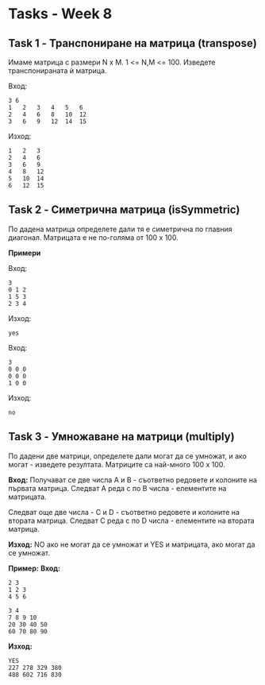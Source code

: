 # Tasks - Week 8

## Task 1 - Транспониране на матрица (transpose)

Имаме матрица с размери N х M. 1 <= N,M <= 100. Изведете транспонираната ѝ матрица.

Вход:
	
	3 6
	1 	2	3	4	5	6
	2 	4 	6	8 	10	12
	3	6 	9 	12 	14	15

Изход:

	1	2	3
	2	4	6
	3	6	9
	4	8	12
	5	10	14
	6	12	15

## Task 2 - Симетрична матрица (isSymmetric)

По дадена матрица определете дали тя е симетрична по главния диагонал. Матрицата е не по-голяма от 100 х 100.

**Примери**

Вход:

	3
	0 1 2
	1 5 3
	2 3 4

Изход:

	yes

Вход:

	3
	0 0 0
	0 0 0
	1 0 0

Изход:

	no


## Task 3 - Умножаване на матрици (multiply)

По дадени две матрици, определете дали могат да се умножат, и ако могат - изведете резултата. Матриците са най-много 100 х 100.

**Вход:** Получават се две числа A и B - съответно редовете и колоните на първата матрица. Следват A реда с по B числа - елементите на матрицата.

Следват още две числа - C и D - съответно редовете и колоните на втората матрица. Следват C реда с по D числа - елементите на втората матрица.

**Изход:** NO ако не могат да се умножат и YES и матрицата, ако могат да се умножат.

**Пример:**
**Вход:**
	
	2 3
	1 2 3
	4 5 6
	
	3 4
	7 8 9 10
	20 30 40 50
	60 70 80 90
	
**Изход:**

	YES
	227 278 329 380 
	488 602 716 830
	
